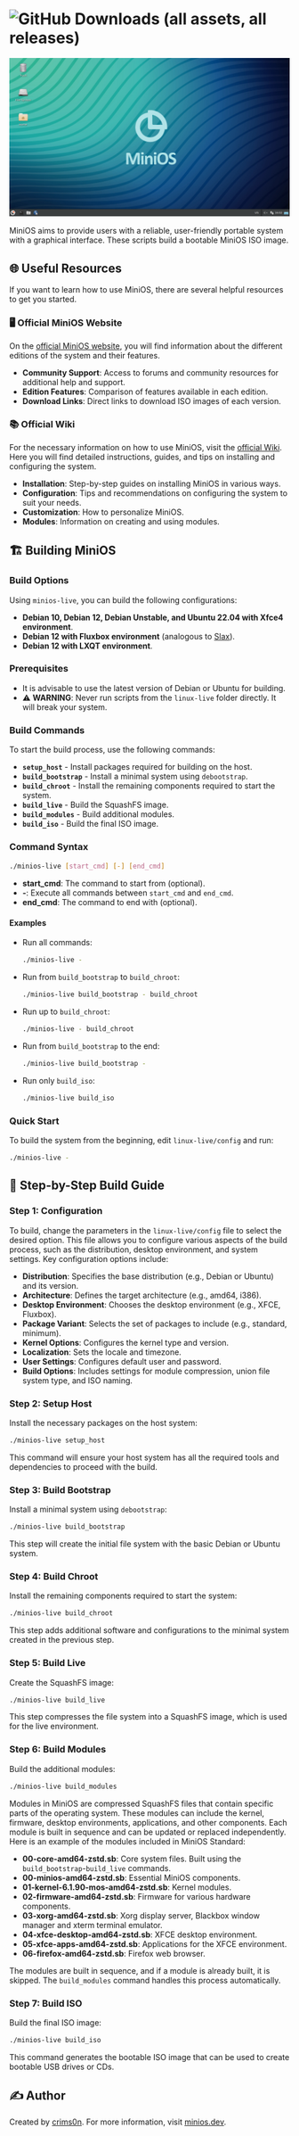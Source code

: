 # ![GitHub Downloads (all assets, all releases)](https://img.shields.io/github/downloads/minios-linux/minios-live/total?style=for-the-badge&logoSize=30&label=%20TOTAL%20DOWNLOADS&labelColor=white&color=orange)

![MiniOS](images/minios.png)

MiniOS aims to provide users with a reliable, user-friendly portable system with a graphical interface. These scripts build a bootable MiniOS ISO image.

## 🌐 Useful Resources

If you want to learn how to use MiniOS, there are several helpful resources to get you started.

### 🖥️ Official MiniOS Website

On the [official MiniOS website](https://minios.dev), you will find information about the different editions of the system and their features.

- **Community Support**: Access to forums and community resources for additional help and support.
- **Edition Features**: Comparison of features available in each edition.
- **Download Links**: Direct links to download ISO images of each version.

### 📚 Official Wiki

For the necessary information on how to use MiniOS, visit the [official Wiki](https://github.com/minios-linux/minios-live/wiki). Here you will find detailed instructions, guides, and tips on installing and configuring the system.

- **Installation**: Step-by-step guides on installing MiniOS in various ways.
- **Configuration**: Tips and recommendations on configuring the system to suit your needs.
- **Customization**: How to personalize MiniOS.
- **Modules**: Information on creating and using modules.

## 🏗️ Building MiniOS

### Build Options

Using `minios-live`, you can build the following configurations:

- **Debian 10, Debian 12, Debian Unstable, and Ubuntu 22.04 with Xfce4 environment**.
- **Debian 12 with Fluxbox environment** (analogous to [Slax](https://www.slax.org/)).
- **Debian 12 with LXQT environment**.

### Prerequisites

- It is advisable to use the latest version of Debian or Ubuntu for building.
- ⚠️ **WARNING**: Never run scripts from the `linux-live` folder directly. It will break your system.

### Build Commands

To start the build process, use the following commands:

- **`setup_host`** - Install packages required for building on the host.
- **`build_bootstrap`** - Install a minimal system using `debootstrap`.
- **`build_chroot`** - Install the remaining components required to start the system.
- **`build_live`** - Build the SquashFS image.
- **`build_modules`** - Build additional modules.
- **`build_iso`** - Build the final ISO image.

### Command Syntax

```sh
./minios-live [start_cmd] [-] [end_cmd]
```

- **start_cmd**: The command to start from (optional).
- **-**: Execute all commands between `start_cmd` and `end_cmd`.
- **end_cmd**: The command to end with (optional).

#### Examples

- Run all commands:
  
  ```sh
  ./minios-live -
  ```

- Run from `build_bootstrap` to `build_chroot`:
  
  ```sh
  ./minios-live build_bootstrap - build_chroot
  ```

- Run up to `build_chroot`:
  
  ```sh
  ./minios-live - build_chroot
  ```

- Run from `build_bootstrap` to the end:
  
  ```sh
  ./minios-live build_bootstrap -
  ```

- Run only `build_iso`:
  
  ```sh
  ./minios-live build_iso
  ```

### Quick Start

To build the system from the beginning, edit `linux-live/config` and run:

```sh
./minios-live -
```

## 📖 Step-by-Step Build Guide

### Step 1: Configuration

To build, change the parameters in the `linux-live/config` file to select the desired option. This file allows you to configure various aspects of the build process, such as the distribution, desktop environment, and system settings. Key configuration options include:

- **Distribution**: Specifies the base distribution (e.g., Debian or Ubuntu) and its version.
- **Architecture**: Defines the target architecture (e.g., amd64, i386).
- **Desktop Environment**: Chooses the desktop environment (e.g., XFCE, Fluxbox).
- **Package Variant**: Selects the set of packages to include (e.g., standard, minimum).
- **Kernel Options**: Configures the kernel type and version.
- **Localization**: Sets the locale and timezone.
- **User Settings**: Configures default user and password.
- **Build Options**: Includes settings for module compression, union file system type, and ISO naming.

### Step 2: Setup Host

Install the necessary packages on the host system:

```sh
./minios-live setup_host
```

This command will ensure your host system has all the required tools and dependencies to proceed with the build.

### Step 3: Build Bootstrap

Install a minimal system using `debootstrap`:

```sh
./minios-live build_bootstrap
```

This step will create the initial file system with the basic Debian or Ubuntu system.

### Step 4: Build Chroot

Install the remaining components required to start the system:

```sh
./minios-live build_chroot
```

This step adds additional software and configurations to the minimal system created in the previous step.

### Step 5: Build Live

Create the SquashFS image:

```sh
./minios-live build_live
```

This step compresses the file system into a SquashFS image, which is used for the live environment.

### Step 6: Build Modules

Build the additional modules:

```sh
./minios-live build_modules
```

Modules in MiniOS are compressed SquashFS files that contain specific parts of the operating system. These modules can include the kernel, firmware, desktop environments, applications, and other components. Each module is built in sequence and can be updated or replaced independently. Here is an example of the modules included in MiniOS Standard:

- **00-core-amd64-zstd.sb**: Core system files. Built using the `build_bootstrap`-`build_live` commands.
- **00-minios-amd64-zstd.sb**: Essential MiniOS components.
- **01-kernel-6.1.90-mos-amd64-zstd.sb**: Kernel modules.
- **02-firmware-amd64-zstd.sb**: Firmware for various hardware components.
- **03-xorg-amd64-zstd.sb**: Xorg display server, Blackbox window manager and xterm terminal emulator.
- **04-xfce-desktop-amd64-zstd.sb**: XFCE desktop environment.
- **05-xfce-apps-amd64-zstd.sb**: Applications for the XFCE environment.
- **06-firefox-amd64-zstd.sb**: Firefox web browser.

The modules are built in sequence, and if a module is already built, it is skipped. The `build_modules` command handles this process automatically.

### Step 7: Build ISO

Build the final ISO image:

```sh
./minios-live build_iso
```

This command generates the bootable ISO image that can be used to create bootable USB drives or CDs.

## ✍️ Author

Created by [crims0n](https://github.com/crim50n). For more information, visit [minios.dev](https://minios.dev).
